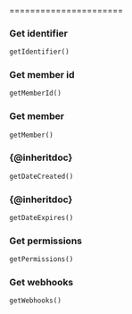 
======================

### Get identifier
```php
getIdentifier()
```

### Get member id
```php
getMemberId()
```

### Get member
```php
getMember()
```

### {@inheritdoc}
```php
getDateCreated()
```

### {@inheritdoc}
```php
getDateExpires()
```

### Get permissions
```php
getPermissions()
```

### Get webhooks
```php
getWebhooks()
```

